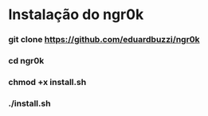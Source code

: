 # Instalação do ngr0k

### git clone https://github.com/eduardbuzzi/ngr0k

### cd ngr0k

### chmod +x install.sh

### ./install.sh
